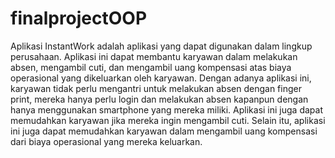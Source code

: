 # finalprojectOOP
Aplikasi InstantWork adalah aplikasi yang dapat digunakan dalam lingkup perusahaan. Aplikasi ini dapat membantu karyawan dalam melakukan absen, mengambil cuti, dan mengambil uang kompensasi atas biaya operasional yang dikeluarkan oleh karyawan. Dengan adanya aplikasi ini, karyawan tidak perlu mengantri untuk melakukan absen dengan finger print, mereka hanya perlu login dan melakukan absen kapanpun dengan hanya menggunakan smartphone yang mereka miliki. Aplikasi ini juga dapat memudahkan karyawan jika mereka ingin mengambil cuti. Selain itu, aplikasi ini juga dapat memudahkan karyawan dalam mengambil uang kompensasi dari biaya operasional yang mereka keluarkan.
